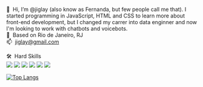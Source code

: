 👋 &nbsp;Hi, I’m @jiglay (also know as Fernanda, but few people call me that). I started programming in JavaScript, HTML and CSS to learn more about front-end development, but I changed my carrer into data enginner and now I'm looking to work with chatbots and voicebots.<br>
📍 &nbsp;Based on Rio de Janeiro, RJ<br>
📫 &nbsp;jiglay@gmail.com<br>

🛠 &nbsp;Hard Skills<br>
<img src="https://img.shields.io/badge/HTML5-E34F26?style=for-the-badge&logo=html5&logoColor=white" />
<img src="https://img.shields.io/badge/CSS3-1572B6?style=for-the-badge&logo=css3&logoColor=white" />
<img src="https://img.shields.io/badge/JavaScript-F7DF1E?style=for-the-badge&logo=javascript&logoColor=black" />
<img src="https://img.shields.io/badge/PHP-777BB4?style=for-the-badge&logo=php&logoColor=white" />
<img src="https://img.shields.io/badge/Python-3776AB?style=for-the-badge&logo=python&logoColor=white" />
<img src="https://img.shields.io/badge/MySQL-00000F?style=for-the-badge&logo=mysql&logoColor=white" />

[![Top Langs](https://github-readme-stats.vercel.app/api/top-langs/?username=jiglay&theme=radical)](https://github.com/jiglay/github-readme-stats)

<!---
jiglay/jiglay is a ✨ special ✨ repository because its `README.md` (this file) appears on your GitHub profile.
You can click the Preview link to take a look at your changes.
--->
